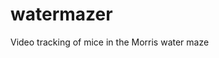 # watermazer
Video tracking of mice in the Morris water maze
[](https://github.com/AckerDWM/watermazer/blob/master/cover-image.png)
